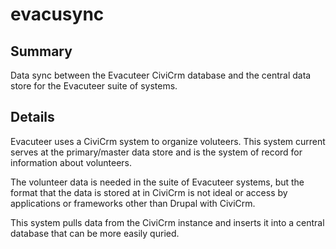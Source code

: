 # evacusync

## Summary

Data sync between the Evacuteer CiviCrm database and the central data store for the Evacuteer suite of systems.

## Details

Evacuteer uses a CiviCrm system to organize voluteers. This system current serves at the primary/master data store and is the system of record for information about volunteers.

The volunteer data is needed in the suite of Evacuteer systems, but the format that the data is stored at in CiviCrm is not ideal or access by applications or frameworks other than Drupal with CiviCrm.

This system pulls data from the CiviCrm instance and inserts it into a central database that can be more easily quried.


